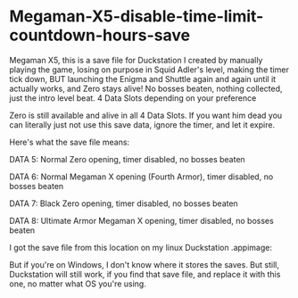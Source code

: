 # Megaman-X5-disable-time-limit-countdown-hours-save
Megaman X5, this is a save file for Duckstation I created by manually playing the game, losing on purpose in Squid Adler's level, making the timer tick down, BUT launching the Enigma and Shuttle again and again until it actually works, and Zero stays alive! No bosses beaten, nothing collected, just the intro level beat. 4 Data Slots depending on your preference

Zero is still available and alive in all 4 Data Slots. If you want him dead you can literally just not use this save data, ignore the timer, and let it expire.

Here's what the save file means:

DATA 5: Normal Zero opening, timer disabled, no bosses beaten

DATA 6: Normal Megaman X opening (Fourth Armor), timer disabled, no bosses beaten

DATA 7: Black Zero opening, timer disabled, no bosses beaten

DATA 8: Ultimate Armor Megaman X opening, timer disabled, no bosses beaten

I got the save file from this location on my linux Duckstation .appimage:



But if you're on Windows, I don't know where it stores the saves. But still, Duckstation will still work, if you find that save file, and replace it with this one, no matter what OS you're using.
